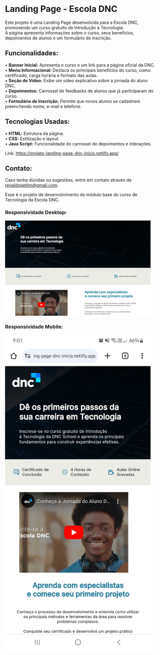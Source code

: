 # Landing Page - Escola DNC
Este projeto é uma Landing Page desenvolvida para a Escola DNC, promovendo um curso gratuito de Introdução à Tecnologia.<br> 
A página apresenta informações sobre o curso, seus benefícios, depoimentos de alunos e um formulário de inscrição.

## Funcionalidades:
• <b>Banner Inicial:</b> Apresenta o curso e um link para a página oficial da DNC.<br>
• <b>Menu Informacional:</b> Destaca os principais benefícios do curso, como certificado, carga horária e formato das aulas.<br>
• <b>Seção de Vídeo:</b> Exibe um vídeo explicativo sobre a jornada do aluno DNC.<br>
• <b>Depoimentos:</b> Carrossel de feedbacks de alunos que já participaram do curso.<br>
• <b>Formulário de Inscrição:</b> Permite que novos alunos se cadastrem preenchendo nome, e-mail e telefone.

## Tecnologias Usadas: <br>
• <b>HTML:</b> Estrutura da página.<br>
• <b>CSS:</b> Estilização e layout.<br>
• <b>Java Script:</b> Funcionalidade do carrossel de depoimentos e interações.

Link: https://projeto-landing-page-dnc-inicio.netlify.app/

## Contato:
Caso tenha dúvidas ou sugestões, entre em contato através de renaldopetlim@gmail.com.

Esse é o projeto de desenvolvimento do módulo base do curso de Tecnologia da Escola DNC.

### Responsividade Desktop:
<img src="/readme/responsividade-desktop.png" width="480px">

### Responsividade Mobile:
<img src="/readme/responsividade-mobile.png" width="480px">
